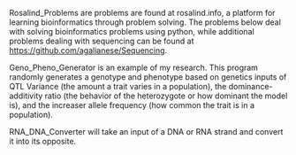 Rosalind_Problems are problems are found at rosalind.info, a platform for learning bioinformatics through problem solving. The problems below deal with solving bioinformatics problems using python, while additional problems dealing with sequencing can be found at https://github.com/agalianese/Sequencing.


Geno_Pheno_Generator is an example of my research. This program randomly generates a genotype and phenotype based on genetics inputs of QTL Variance (the amount a trait varies in a population), the dominance-additivity ratio (the behavior of the heterozygote or how dominant the model is), and the increaser allele frequency (how common the trait is in a population). 


RNA_DNA_Converter will take an input of a DNA or RNA strand and convert it into its opposite. 
